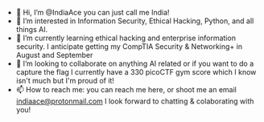 - 👋 Hi, I’m @IndiaAce you can just call me India! 
- 👀 I’m interested in Information Security, Ethical Hacking, Python, and all things AI. 
- 🌱 I’m currently learning ethical hacking and enterprise information security. I anticipate getting my CompTIA Security & Networking+ in August and September
- 💞️ I’m looking to collaborate on anything AI related or if you want to do a capture the flag I currently have a 330 picoCTF gym score which I know isn't much but I'm proud of it! 
- 📫 How to reach me: you can reach me here, or shoot me an email indiaace@protonmail.com I look forward to chatting & colaborating with you!

<!---
IndiaAce/IndiaAce is a ✨ special ✨ repository because its `README.md` (this file) appears on your GitHub profile.
You can click the Preview link to take a look at your changes.
--->
